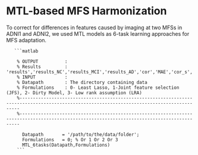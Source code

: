# MTL-based MFS Harmonization

  To correct for differences in features caused by imaging at two MFSs in ADNI1 and ADNI2, we used MTL models as 6-task learning approaches for MFS adaptation.
    
       ```matlab

        % OUTPUT          : 
        % Results         : 'results','results_NC','results_MCI','results_AD','cor','MAE','cor_s','CorNC','CorMCI','CorAD','MAE_NC','MAE_MCI','MAE_AD'
        % INPUT           :
        % Datapath        : The directory containing data
        % Formulations    : 0- Least Lasso, 1-Joint feature selection (JFS), 2- Dirty Model, 3- Low rank assumption (LRA)
        %--------------------------------------------------------------------------------------------------------------------------------------------
        %--------------------------------------------------------------------------------------------------------------------------------------------
        
          Datapath       = '/path/to/the/data/folder';
          Formulations   = 0; % Or 1 Or 2 Or 3
          MTL_6tasks(Datapath,Formulations)
        ```
